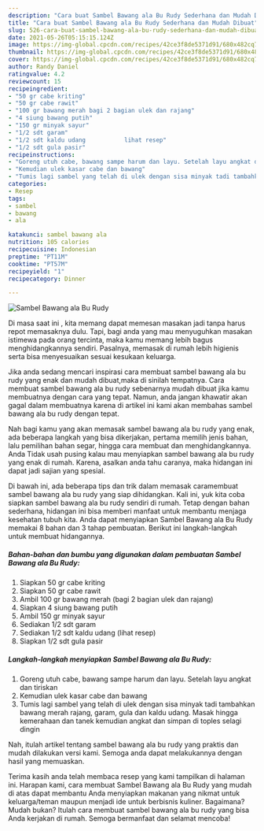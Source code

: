 ```yaml
---
description: "Cara buat Sambel Bawang ala Bu Rudy Sederhana dan Mudah Dibuat"
title: "Cara buat Sambel Bawang ala Bu Rudy Sederhana dan Mudah Dibuat"
slug: 526-cara-buat-sambel-bawang-ala-bu-rudy-sederhana-dan-mudah-dibuat
date: 2021-05-26T05:15:15.124Z
image: https://img-global.cpcdn.com/recipes/42ce3f8de5371d91/680x482cq70/sambel-bawang-ala-bu-rudy-foto-resep-utama.jpg
thumbnail: https://img-global.cpcdn.com/recipes/42ce3f8de5371d91/680x482cq70/sambel-bawang-ala-bu-rudy-foto-resep-utama.jpg
cover: https://img-global.cpcdn.com/recipes/42ce3f8de5371d91/680x482cq70/sambel-bawang-ala-bu-rudy-foto-resep-utama.jpg
author: Randy Daniel
ratingvalue: 4.2
reviewcount: 15
recipeingredient:
- "50 gr cabe kriting"
- "50 gr cabe rawit"
- "100 gr bawang merah bagi 2 bagian ulek dan rajang"
- "4 siung bawang putih"
- "150 gr minyak sayur"
- "1/2 sdt garam"
- "1/2 sdt kaldu udang           lihat resep"
- "1/2 sdt gula pasir"
recipeinstructions:
- "Goreng utuh cabe, bawang sampe harum dan layu. Setelah layu angkat dan tiriskan"
- "Kemudian ulek kasar cabe dan bawang"
- "Tumis lagi sambel yang telah di ulek dengan sisa minyak tadi tambahkan bawang merah rajang, garam, gula dan kaldu udang. Masak hingga kemerahaan dan tanek kemudian angkat dan simpan di toples selagi dingin"
categories:
- Resep
tags:
- sambel
- bawang
- ala

katakunci: sambel bawang ala 
nutrition: 105 calories
recipecuisine: Indonesian
preptime: "PT11M"
cooktime: "PT57M"
recipeyield: "1"
recipecategory: Dinner

---
```



![Sambel Bawang ala Bu Rudy](https://img-global.cpcdn.com/recipes/42ce3f8de5371d91/680x482cq70/sambel-bawang-ala-bu-rudy-foto-resep-utama.jpg)

Di masa  saat ini , kita memang dapat memesan masakan jadi tanpa harus repot memasaknya dulu. Tapi, bagi anda yang mau menyuguhkan masakan istimewa pada orang tercinta, maka kamu memang lebih bagus menghidangkannya sendiri. Pasalnya, memasak di rumah lebih higienis serta bisa menyesuaikan sesuai kesukaan keluarga.

Jika anda sedang mencari inspirasi cara membuat sambel bawang ala bu rudy yang enak dan mudah dibuat,maka di sinilah tempatnya. Cara membuat sambel bawang ala bu rudy  sebenarnya mudah dibuat jika kamu membuatnya dengan cara yang tepat. Namun, anda jangan khawatir akan gagal dalam membuatnya 
karena di artikel ini kami akan membahas sambel bawang ala bu rudy dengan tepat.  



Nah bagi kamu yang akan memasak sambel bawang ala bu rudy yang enak, ada beberapa langkah yang bisa dikerjakan, pertama memilih jenis bahan, lalu pemilihan bahan segar, hingga cara membuat dan menghidangkannya. Anda Tidak usah pusing kalau mau menyiapkan sambel bawang ala bu rudy yang enak di rumah. Karena, asalkan anda  tahu caranya, maka hidangan ini dapat jadi sajian yang spesial.

Di bawah ini, ada beberapa tips dan trik dalam memasak caramembuat sambel bawang ala bu rudy yang siap dihidangkan. Kali ini, yuk kita coba siapkan sambel bawang ala bu rudy sendiri di rumah. Tetap dengan bahan sederhana, hidangan ini bisa memberi manfaat untuk membantu menjaga kesehatan tubuh kita. Anda dapat menyiapkan Sambel Bawang ala Bu Rudy memakai 8 bahan dan 3 tahap pembuatan. Berikut ini langkah-langkah untuk membuat hidangannya.

<!--inarticleads1-->

##### Bahan-bahan dan bumbu yang digunakan dalam pembuatan Sambel Bawang ala Bu Rudy:

1. Siapkan 50 gr cabe kriting
1. Siapkan 50 gr cabe rawit
1. Ambil 100 gr bawang merah (bagi 2 bagian ulek dan rajang)
1. Siapkan 4 siung bawang putih
1. Ambil 150 gr minyak sayur
1. Sediakan 1/2 sdt garam
1. Sediakan 1/2 sdt kaldu udang           (lihat resep)
1. Siapkan 1/2 sdt gula pasir




<!--inarticleads2-->

##### Langkah-langkah menyiapkan Sambel Bawang ala Bu Rudy:

1. Goreng utuh cabe, bawang sampe harum dan layu. Setelah layu angkat dan tiriskan
1. Kemudian ulek kasar cabe dan bawang
1. Tumis lagi sambel yang telah di ulek dengan sisa minyak tadi tambahkan bawang merah rajang, garam, gula dan kaldu udang. Masak hingga kemerahaan dan tanek kemudian angkat dan simpan di toples selagi dingin




Nah, itulah artikel tentang  sambel bawang ala bu rudy  yang praktis dan mudah dilakukan versi kami. Semoga anda dapat melakukannya dengan hasil yang memuaskan. 

Terima kasih anda telah membaca resep yang kami tampilkan di halaman ini. Harapan kami, cara membuat  Sambel Bawang ala Bu Rudy yang mudah di atas dapat membantu Anda menyiapkan makanan yang nikmat untuk keluarga/teman maupun menjadi ide untuk berbisnis kuliner. Bagaimana? Mudah bukan? Itulah cara membuat sambel bawang ala bu rudy yang bisa Anda kerjakan di rumah. Semoga bermanfaat dan selamat mencoba!

